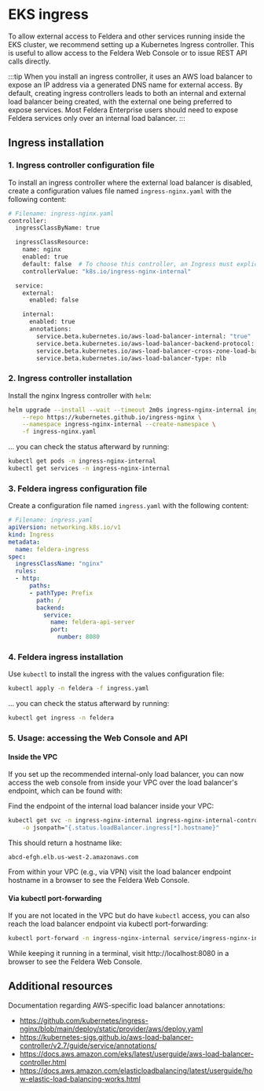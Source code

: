 # EKS ingress

To allow external access to Feldera and other services running inside the EKS
cluster, we recommend setting up a Kubernetes Ingress controller. This is
useful to allow access to the Feldera Web Console or to issue REST API calls
directly.

:::tip
When you install an ingress controller, it uses an AWS load balancer to expose
an IP address via a generated DNS name for external access. By default,
creating ingress controllers leads to both an internal and external load
balancer being created, with the external one being preferred to expose
services. Most Feldera Enterprise users should need to expose Feldera services only
over an internal load balancer.
:::

## Ingress installation

### 1. Ingress controller configuration file

To install an ingress controller where the external load balancer is disabled,
create a configuration values file named `ingress-nginx.yaml` with the following content:

```bash
# Filename: ingress-nginx.yaml
controller:
  ingressClassByName: true

  ingressClassResource:
    name: nginx
    enabled: true
    default: false  # To choose this controller, an Ingress must explicitly add in its spec: ingressClassName: nginx
    controllerValue: "k8s.io/ingress-nginx-internal"

  service:
    external:
      enabled: false

    internal:
      enabled: true
      annotations:
        service.beta.kubernetes.io/aws-load-balancer-internal: "true"
        service.beta.kubernetes.io/aws-load-balancer-backend-protocol: tcp
        service.beta.kubernetes.io/aws-load-balancer-cross-zone-load-balancing-enabled: 'true'
        service.beta.kubernetes.io/aws-load-balancer-type: nlb
```

### 2. Ingress controller installation

Install the nginx Ingress controller with `helm`:

```bash
helm upgrade --install --wait --timeout 2m0s ingress-nginx-internal ingress-nginx \
    --repo https://kubernetes.github.io/ingress-nginx \
    --namespace ingress-nginx-internal --create-namespace \
    -f ingress-nginx.yaml
```

... you can check the status afterward by running:
```bash
kubectl get pods -n ingress-nginx-internal
kubectl get services -n ingress-nginx-internal
```

### 3. Feldera ingress configuration file

Create a configuration file named `ingress.yaml` with the following content:
```yaml
# Filename: ingress.yaml
apiVersion: networking.k8s.io/v1
kind: Ingress
metadata:
  name: feldera-ingress
spec:
  ingressClassName: "nginx"
  rules:
  - http:
      paths:
      - pathType: Prefix
        path: /
        backend:
          service:
            name: feldera-api-server
            port:
              number: 8080
```

### 4. Feldera ingress installation

Use `kubectl` to install the ingress with the values configuration file:

```bash
kubectl apply -n feldera -f ingress.yaml
```

... you can check the status afterward by running:
```bash
kubectl get ingress -n feldera
```

### 5. Usage: accessing the Web Console and API

#### Inside the VPC

If you set up the recommended internal-only load balancer, you can now access the web console
from inside your VPC over the load balancer's endpoint, which can be found with:

Find the endpoint of the internal load balancer inside your VPC:

```bash
kubectl get svc -n ingress-nginx-internal ingress-nginx-internal-controller-internal \
    -o jsonpath="{.status.loadBalancer.ingress[*].hostname}"
```
This should return a hostname like:

```
abcd-efgh.elb.us-west-2.amazonaws.com
```

From within your VPC (e.g., via VPN) visit the load balancer endpoint hostname in a browser
to see the Feldera Web Console.

#### Via kubectl port-forwarding

If you are not located in the VPC but do have `kubectl` access,
you can also reach the load balancer endpoint via kubectl port-forwarding:

```bash
kubectl port-forward -n ingress-nginx-internal service/ingress-nginx-internal-controller-internal 8080:80
```

While keeping it running in a terminal, visit http://localhost:8080
in a browser to see the Feldera Web Console.

## Additional resources

Documentation regarding AWS-specific load balancer annotations:
- https://github.com/kubernetes/ingress-nginx/blob/main/deploy/static/provider/aws/deploy.yaml
- https://kubernetes-sigs.github.io/aws-load-balancer-controller/v2.7/guide/service/annotations/
- https://docs.aws.amazon.com/eks/latest/userguide/aws-load-balancer-controller.html
- https://docs.aws.amazon.com/elasticloadbalancing/latest/userguide/how-elastic-load-balancing-works.html
